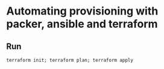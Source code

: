 # Automating provisioning with packer, ansible and terraform



## Run
```
terraform init; terraform plan; terraform apply
```


